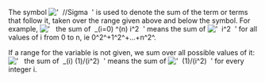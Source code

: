 The symbol !['  //Sigma  '](../dictionary/equation_images/1346.1..png)
is used to denote the sum of the term or terms that follow it, taken
over the range given above and below the symbol. For example,
!['   the sum of  \_(i=0) \^(n) i\^2  '](../dictionary/equation_images/1346.2..png)
means the sum of
!['  i\^2  '](../dictionary/equation_images/1346.3..png) for all values
of i from 0 to n, ie 0^2^+1^2^+...+n^2^.

If a range for the variable is not given, we sum over all possible
values of it:
!['   the sum of  \_(i) (1)/(i\^2)  '](../dictionary/equation_images/1346.4..png)
means the sum of
!['  (1)/(i\^2)  '](../dictionary/equation_images/1346.5..png) for every
integer i.
